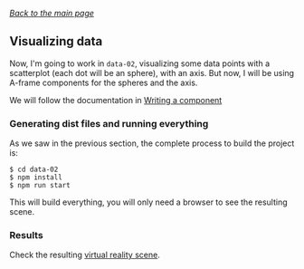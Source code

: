 
*[Back to the main page](../README.md)*

## Visualizing data

Now, I'm going to work in `data-02`,
visualizing some data points with a scatterplot
(each dot will be an sphere), with an axis.
But now, I will be using A-frame components
for the spheres and the axis.

We will follow the documentation in
[Writing a component](https://aframe.io/docs/0.8.0/introduction/writing-a-component.html)

### Generating dist files and running everything

As we saw in the previous section, the complete process to build the project is:

```
$ cd data-02
$ npm install
$ npm run start
```

This will build everything,
you will only need a browser to see the resulting scene.

### Results

Check the resulting [virtual reality scene](web/index.html).
